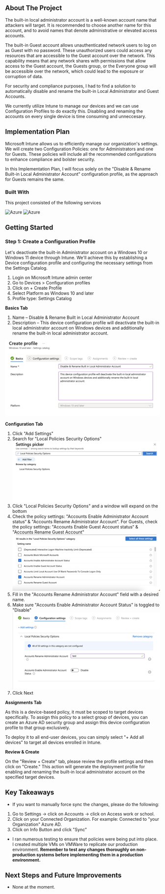 <!-- ABOUT THE PROJECT -->
## About The Project

The built-in local administrator account is a well-known account name that attackers will target. It is recommended to choose another name for this account, and to avoid names that denote administrative or elevated access accounts.

The built-in Guest account allows unauthenticated network users to log on as Guest with no password. These unauthorized users could access any resources that are accessible to the Guest account over the network. This capability means that any network shares with permissions that allow access to the Guest account, the Guests group, or the Everyone group will be accessible over the network, which could lead to the exposure or corruption of data.

For security and compliance purposes, I had to find a solution to automatically disable and rename the built-in Local Administrator and Guest Accounts.

We currently utilize Intune to manage our devices and we can use Configuration Profiles to do exactly this. Disabling and renaming the accounts on every single device is time consuming and unneccesary. 

## Implementation Plan

Microsoft Intune allows us to efficiently manage our organization's settings. We will create two Configuration Policies: one for Administrators and one for Guests. These policies will include all the recommended configurations to enhance compliance and bolster security.

In this Implementation Plan, I will focus solely on the "Disable & Rename Built-in Local Administrator Account" configuration profile, as the approach for Guests remains the same.

### Built With

This project consisted of the following services

![Azure](https://img.shields.io/badge/Azure-Intune-blue)
![Azure](https://img.shields.io/badge/VMWare-Virtual_Machines-blue)

<!-- GETTING STARTED -->
## Getting Started



### Step 1: Create a Configuration Profile

Let's deactivate the built-in Administrator account on a Windows 10 or Windows 11 device through Intune. We'll achieve this by establishing a Device configuration profile and configuring the necessary settings from the Settings Catalog.

1.	Login on Microsoft Intune admin center
2. Go to Devices > Configuration profiles
3. Click on + Create Profile
4. Select Platform as Windows 10 and later
5. Profile type: Settings Catalog

**Basics Tab**

1. Name – Disable & Rename Built in Local Administrator Account
2. Description – This device configuration profile will deactivate the built-in local administrator account on Windows devices and additionally rename the built-in local administrator account.

![Image Alt Text](../Images/Admin2.png)

**Configuration Tab**

1. Click "Add Settings"
2. Search for "Local Policies Security Options"
![Image Alt Text](../Images/Admin1.png)
3. Click "Local Policies Security Options" and a window will expand on the bottom
4. Check the policy settings: "Accounts Enable Administrator Account status“ & "Accounts Rename Administrator Account". For Guests, check the policy settings: "Accounts Enable Guest Account status“ & "Accounts Rename Guest Account"
![Image Alt Text](../Images/Admin3.png)
5. Fill in the "Accounts Rename Administrator Account" field with a desired name. 
6. Make sure "Accounts Enable Administrator Account Status" is toggled to "Disable"
![Image Alt Text](../Images/Admin4.png)
7. Click Next

**Assignments Tab**

As this is a device-based policy, it must be scoped to target devices specifically. To assign this policy to a select group of devices, you can create an Azure AD security group and assign this device configuration profile to that group exclusively.

To deploy it to all end-user devices, you can simply select "+ Add all devices" to target all devices enrolled in Intune.

**Review & Create**

On the "Review + Create" tab, please review the profile settings and then click on "Create." This action will generate the deployment profile for enabling and renaming the built-in local administrator account on the specified target devices.

## Key Takeaways

* If you want to manually force sync the changes, please do the following: 
1. Go to Settings -> click on Accounts -> click on Access work or school.
2. Click on your Connected Organization. For example: Connected to "your Organization" Azure AD.
3. Click on Info Button and click "Sync"
* I ran numerous testing to ensure that policies were being put into place. I created multiple VMs on VMWare to replicate our production environment. **Remember to test any changes thoroughly on non-production systems before implementing them in a production environment.**

## Next Steps and Future Improvements

* None at the moment.